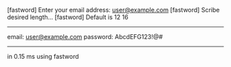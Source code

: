 [fastword] Enter your email address:
user@example.com
[fastword] Scribe desired length...
[fastword] Default is 12
16
******************************
email: user@example.com
password: AbcdEFG123!@#
******************************
in 0.15 ms using fastword

